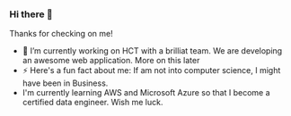 ### Hi there 👋

Thanks for checking on me! 

- 🔭 I’m currently working on HCT with a brilliat team. We are developing an awesome web application. More on this later
- ⚡ Here's a fun fact about me: If am not into computer science, I might have been in Business.
- I'm currently learning AWS and Microsoft Azure so that I become a certified data engineer. Wish me luck.

<!--
**EvelynAnyebe/EvelynAnyebe** is a ✨ _special_ ✨ repository because its `README.md` (this file) appears on your GitHub profile.

Here are some ideas to get you started:

- 🔭 I’m currently working on ...
- 🌱 I’m currently learning ...
- 👯 I’m looking to collaborate on ...
- 🤔 I’m looking for help with ...
- 💬 Ask me about ...
- 📫 How to reach me: ...
- 😄 Pronouns: ...
- ⚡ Fun fact: ...
-->

